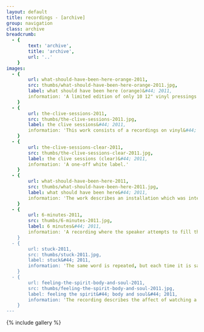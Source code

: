 ```yaml
---
layout: default
title: recordings - [archive]
group: navigation
class: archive
breadcrumb:
  - {
  		text: 'archive',
  		title: 'archive',
  		url: '..'
	}
images:
  - {
		url: what-should-have-been-here-orange-2011, 
		src: thumbs/what-should-have-been-here-orange-2011.jpg,
		label: what should have been here (orange)&#44; 2011,
		information: 'A limited edition of only 10 12" vinyl pressings in orange...'
	}
  - {
		url: the-clive-sessions-2011, 
		src: thumbs/the-clive-sessions-2011.jpg,
		label: the clive sessions&#44; 2011,
		information: 'This work consists of a recordings on vinyl&#44; where an avid record collector talks about their passion for music...'
	}
  - {
		url: the-clive-sessions-clear-2011, 
		src: thumbs/the-clive-sessions-clear-2011.jpg,
		label: the clive sessions (clear)&#44; 2011,
		information: 'A one-off white label.'
	}
  - {
		url: what-should-have-been-here-2011, 
		src: thumbs/what-should-have-been-here-2011.jpg,
		label: what should have been here&#44; 2011,
		information: 'The work describes an installation which was intended for the Degree Show.'
	}
  - {
		url: 6-minutes-2011, 
		src: thumbs/6-minutes-2011.jpg,
		label: 6 minutes&#44; 2011,
		information: 'A recording where the speaker attempts to fill the duration of time available on 12” vinyl (45 rpm), by talking up to the maximum allotted time.'
	}
  - {
		url: stuck-2011, 
		src: thumbs/stuck-2011.jpg,
		label: stuck&#44; 2011,
		information: 'The same word is repeated, but each time it is said&#44; it is different...'
	}
  - {
		url: feeling-the-spirit-body-and-soul-2011, 
		src: thumbs/feeling-the-spirit-body-and-soul-2011.jpg,
		label: feeling the spirit&#44; body and soul&#44; 2011,
		information: 'The recording describes the affect of watching a 1975 performance of the soul singer Al Green...'
	}
---
```


{% include gallery %}
